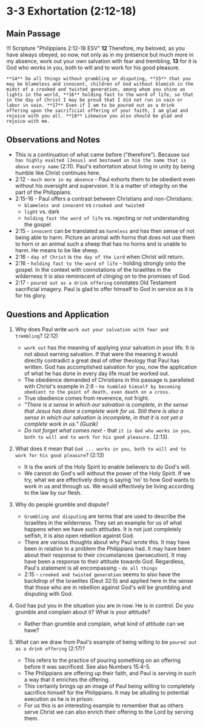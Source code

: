 # 3-3 Exhortation (2:12-18)

## Main Passage

!!! Scripture "Philippians 2:12-18 ESV"
    **12** Therefore, my beloved, as you have always obeyed, so now, not only as in my presence but much more in my absence, work out your own salvation with fear and trembling, **13** for it is God who works in you, both to will and to work for his good pleasure.  

    **14** Do all things without grumbling or disputing, **15** that you may be blameless and innocent, children of God without blemish in the midst of a crooked and twisted generation, among whom you shine as lights in the world, **16** holding fast to the word of life, so that in the day of Christ I may be proud that I did not run in vain or labor in vain. **17** Even if I am to be poured out as a drink offering upon the sacrificial offering of your faith, I am glad and rejoice with you all. **18** Likewise you also should be glad and rejoice with me.  


## Observations and Notes
- This is a continuation of what came before ("therefore"). Because `God has highly exalted [Jesus] and bestowed on him the name that is above every name` (2:11). Paul's exhortation about living in unity by being humble like Christ continues here.
- 2:12 - `much more in my absence` - Paul exhorts them to be obedient even without his oversight and supervsion. It is a matter of integrity on the part of the Philippians.
- 2:15-16 - Paul offers a contrast between Christians and non-Christians: 
    - `blameless and innocent` vs `crooked and twisted`
    - `light` vs. dark
    - `holding fast the word of life` vs. rejecting or not understanding the gospel
- 2:15 - `innocent` can be translated as `harmless` and has then sense of not being able to harm. Picture an animal with horns that does not use them to horn or an animal such a sheep that has no horns and is unable to harm. He means to be like sheep.
- 2:16 - `day of Christ` is `the day of the Lord` when Christ will return.
- 2:16 - `holding fast to the word of life` - holding strongly onto the gospel. In the context with connotations of the Israelites in the wilderness it is also reminiscent of clinging on to the promises of God. 
- 2:17 - `poured out as a drink offering` conotates Old Testament sacrificial imagery. Paul is glad to offer himself to God in service as it is for his glory. 


## Questions and Application
1. Why does Paul write `work out your salvation with fear and trembling`? (2:12)
    - `work out` has the meaning of applying your salvation in your life. It is not about earning salvation. If that were the meaning it would directly contradict a great deal of other theology that Paul has written. God has accomplished salvation for you, now the application of what he has done in every day life must be worked out.
    - The obedience demanded of Christians in this passage is paralleled with Christ's example in 2:8 - `he humbled himself by becoming obedient to the point of death, even death on a cross.` 
    - True obedience comes from reverence, not fright. 
    - *"There is a sense in which our salvation is complete, in the sense that Jesus has done a complete work for us. Still there is also a sense in which our salvation is incomplete, in that it is not yet a complete work in us." (Guzik)*
    - *Do not forget what comes next* - that `it is God who works in you, both to will and to work for his good pleasure.` (2:13). 

2. What does it mean that `God ... works in you, both to will and to work for his good pleasure`? (2:13)
    - It is the work of the Holy Spirit to enable believers to do God's will.
    - We cannot do God's will without the power of the Holy Spirit. If we try, what we are effectively doing is saying 'no' to how God wants to work in us and through us. We would effectively be living according to the law by our flesh.

3. Why do people grumble and dispute?
    - `Grumbling and disputing` are terms that are used to describe the Israelites in the wilderness. They set an example for us of what happens when we have such attitudes. It is not just completely selfish, it is also open rebellion against God.
    - There are various thoughts about why Paul wrote this. It may have been in relation to a problem the Philippians had. It may have been about their response to their circumstances (persecution). It may have been a response to their attitude towards God. Regardless, Paul's statement is all encompassing - `do all things`
    - 2:15 - `crooked and twisted generation` seems to also have the backdrop of the Israelites (Deut 32:5) and applied here in the sense that those who are in rebellion against God's will be grumbling and disputing with God. 

5. God has put you in the situation you are in now. He is in control. Do you grumble and complain about it? What is your attitude?
    - Rather than grumble and complain, what kind of attitude can we have?

6.  What can we draw from Paul's example of being willing to be `poured out as a drink offering` (2:17)?
    - This refers to the practice of pouring something on an offering before it was sacrificed. See also Numbers 15:4-5.
    - The Philippians are offering up their faith, and Paul is serving in such a way that it enriches the offering.
    - This certainly brings up an image of Paul being willing to completely sacrifice himself for the Philippians. It may be alluding to potential execution as he is in prison.
    - For us this is an interesting example to remember that as others serve Christ we can also enrich their offering to the Lord by serving them.